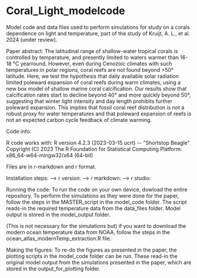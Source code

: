 # Coral_Light_modelcode
Model code and data files used to perform simulations for study on a corals dependence on light and temperature, part of the study of Kruijt, A. L., et al. 2024 (under review).

Paper abstract:
The latitudinal range of shallow-water tropical corals is controlled by temperature, and presently limited to waters warmer than 16-18 °C yearround. However, even during Cenozoic climates with such temperatures in polar regions, coral reefs are not found beyond >50° latitude. Here, we test the hypothesis that daily available solar radiation limited poleward expansion of coral reefs during warm climates, using a new box model of shallow marine coral calcification. Our results show that calcification rates start to decline beyond 40° and more quickly beyond 50°, suggesting that winter light intensity and day length prohibits further poleward expansion. This implies that fossil coral reef distribution is not a robust proxy for water temperatures and that poleward expansion of reefs is not an expected carbon cycle feedback of climate warming.

Code info:


R code works with:
R version 4.2.3 (2023-03-15 ucrt) -- "Shortstop Beagle"
Copyright (C) 2023 The R Foundation for Statistical Computing
Platform: x86_64-w64-mingw32/x64 (64-bit)

Files are in r-markdown and r format.

Installation steps:
--> r version:
--> r markdown:
--> r studio:

Running the code:
To run the code on your own device, dowload the entire repository. To perform the simulations as they were done for the paper, follow the steps in the MASTER_script in the model_code folder. The script reads-in the required temperature data from the data_files folder. Model output is stored in the model_output folder.

(This is not necessary for the simulations but) if you want to download the modern ocean temperature data from NOAA, follow the steps in the ocean_atlas_modernTemp_extraction.R file.

Making the figures:
To re-do the figures as presented in the paper, the plotting scripts in the model_code folder can be run. These read-in the original model output from the simulations presented in the paper, which are stored in the output_for_plotting folder. 
